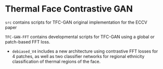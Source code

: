 # Thermal Face Contrastive GAN

`src` contains scripts for TFC-GAN original implementation for the ECCV paper

`TFC-GAN-FFT` contains developmental scripts for TFC-GAN using a global or patch-based FFT loss.
- `debiased_V4` includes a new architecture using contrastive FFT losses for 4 patches, as well as two classifier networks for regional ethnicity classification of thermal regions of the face.
